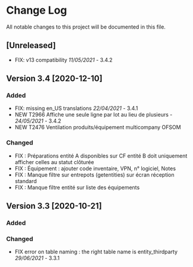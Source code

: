 # Change Log
All notable changes to this project will be documented in this file.

## [Unreleased]
- FIX: v13 compatibility *11/05/2021* - 3.4.2

## Version 3.4 [2020-12-10]

### Added

- FIX: missing en_US translations *22/04/2021* - 3.4.1
- NEW T2966 Affiche une seule ligne par lot au lieu de plusieurs - *24/05/2021* - 3.4.2
- NEW T2476 Ventilation produits/équipement multicompany OFSOM

### Changed

- FIX : Préparations entité A disponibles sur CF entité B doit uniquement afficher celles au statut clôturée
- FIX : Équipement : ajouter code inventaire, VPN, n° logiciel, Notes
- FIX : Manque filtre sur entrepots (getentities) sur écran réception standard
- FIX : Manque filtre entité sur liste des équipements

## Version 3.3 [2020-10-21]

### Added

### Changed

- FIX error on table naming : the right table name is entity_thirdparty *29/06/2021* - 3.3.1
